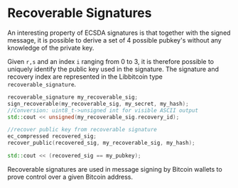 # Recoverable Signatures

An interesting property of ECSDA signatures is that together with the signed message, it is possible to derive a set of 4 possible pubkey's without any knowledge of the private key.

Given `r,s` and an index `i` ranging from 0 to 3, it is therefore possible to uniquely identify the public key used in the signature. The signature and recovery index are represented in the Libbitcoin type `recoverable_signature`.

```c++
recoverable_signature my_recoverable_sig;
sign_recoverable(my_recoverable_sig, my_secret, my_hash);
//Conversion: uint8_t->unsigned int for visible ASCII output
std::cout << unsigned(my_recoverable_sig.recovery_id);

//recover public key from recoverable signature
ec_compressed recovered_sig;
recover_public(recovered_sig, my_recoverable_sig, my_hash);

std::cout << (recovered_sig == my_pubkey);
```

Recoverable signatures are used in message signing by Bitcoin wallets to prove control over a given Bitcoin address.
